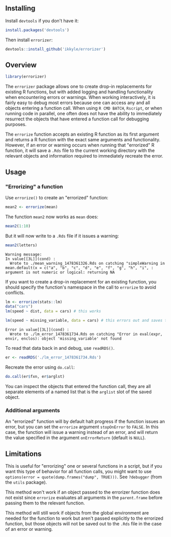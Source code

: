 ## Installing

Install `devtools` if you don't have it:
```R
install.packages('devtools')
```

Then install `errorizer`:

```R
devtools::install_github('ikkyle/errorizer')
```

## Overview

```r
library(errorizer)
```

The `errorizer` package allows one to create drop-in replacements for existing R functions, but with added logging and handling functionality when encountering errors or warnings. When working interactively, it is fairly easy to debug most errors because one can access any and all objects entering a function call. When using `R CMD BATCH`, `Rscript`, or when running code in parallel, one often does not have the ability to immediately resurrect the objects that have entered a function call for debugging purposes. 

The `errorize` function accepts an existing R function as its first argument and returns a R function with the exact same arguments and functionality. However, if an error or warning occurs when running that "errorized" R function, it will save a `.Rds` file to the current working directory with the relevant objects and information required to immediately recreate the error.  

## Usage 

### "Errorizing" a function

Use `errorize()` to create an "errorized" function:

```r
mean2 <- errorize(mean)
```

The function `mean2` now works as `mean` does:

```r
mean2(1:10)
```

But it will now write to a `.Rds` file if it issues a warning:

```R
mean2(letters)
```

```
Warning message:
In value[[3L]](cond) :
  Wrote to ./mean_warning_1478361326.Rds on catching "simpleWarning in mean.default(x = c("a", "b", "c", "d", "e", "f", "g", "h", "i", : argument is not numeric or logical: returning NA
```

If you want to create a drop-in replacement for an existing function, you should specify the function's namespace in the call to `errorize` to avoid conflicts. 

```R
lm <- errorize(stats::lm)
data("cars")
lm(speed ~ dist, data = cars) # this works
```

```R
lm(speed ~ missing_variable, data = cars) # this errors out and saves the data
```

```
Error in value[[3L]](cond) : 
  Wrote to ./lm_error_1478361734.Rds on catching "Error in eval(expr, envir, enclos): object 'missing_variable' not found
```

To read that data back in and debug, use `readRDS()`.

```R
er <- readRDS('./lm_error_1478361734.Rds')
```

Recreate the error using `do.call`:

```R
do.call(er$fxn, er$arglst)
```

You can inspect the objects that entered the function call, they are all separate elements of a named list that is the `arglist` slot of the saved object.

### Additional arguments

An "errorized" function will by default halt progress if the function issues an error, but you can set the `errorize` argument `stopOnError` to `FALSE`. In this case, the function will issue a warning instead of an error, and will return the value specified in the argument `onErrorReturn` (default is `NULL`).

## Limitations

This is useful for "errorizing" one or several functions in a script, but if you want this type of behavior for all function calls, you might want to use `options(error = quote(dump.frames("dump", TRUE)))`. See `?debugger` (from the `utils` package).  

This method won't work if an object passed to the errorizer function does not exist since `errorize` evaluates all arguments in the `parent.frame` before passing them to the relevant function. 

This method will still work if objects from the global environment are needed for the function to work but aren't passed explicitly to the errorized function, but those objects will not be saved out to the `.Rds` file in the case of an error or warning. 
